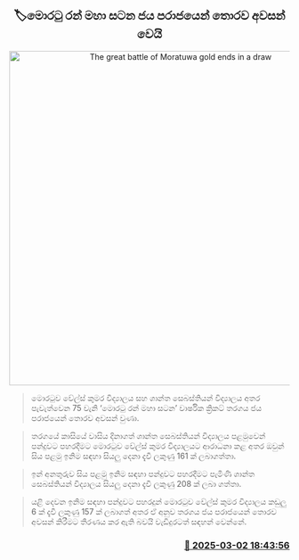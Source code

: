 <p align='center'><b><h2 align='center' title='The great battle of Moratuwa gold ends in a draw'>🏷මොරටු රන් මහා සටන ජය පරාජයෙන් තොරව අවසන් වෙයි</h2></b></p>
<p align='center'><img src='https://helakuru.sgp1.cdn.digitaloceanspaces.com/esana/images/lib/battle-golds-2025.jpg' width='600' alt='The great battle of Moratuwa gold ends in a draw'></p>

> මොරටුව වේල්ස් කුමර විද්‍යාලය සහ ශාන්ත සෙබස්තියන් විද්‍යාලය අතර පැවැත්වෙන 75 වැනි ‘මොරටු රන් මහා සටන’ වාර්ෂික ක්‍රිකට් තරගය ජය පරාජයෙන් තොරව අවසන් වුණා.

> තරගයේ කාසියේ වාසිය දිනාගත් ශාන්ත සෙබස්තියන් විද්‍යාලය පළමුවෙන් පන්දුවට පහරදීමට මොරටුව වේල්ස් කුමර විද්‍යාලයට ආරාධනා කළ අතර ඔවුන් සිය පළමු ඉනිම සඳහා සියලු දෙනා දැවී ලකුණු 161 ක් ලබාගත්තා.

> ඉන් අනතුරුව සිය පළමු ඉනිම සඳහා පන්දුවට පහරදීමට පැමිණි ශාන්ත සෙබස්තියන් විද්‍යාලය සියලු දෙනා දැවී ලකුණු 208 ක් ලබා ගත්තා.

> යළි දෙවන ඉනිම සඳහා පන්දුවට පහරදුන් මොරටුව වේල්ස් කුමර විද්‍යාලය කඩුලු 6 ක් දැවී ලකුණු 157 ක් ලබාගත් අතර ඒ අනුව තරගය ජය පරාජයෙන් තොරව අවසන් කිරීමට තීරණය කර ඇති බවයි වැඩිදුරටත් සඳහන් වෙන්නේ.



<h3 align='right'><a href='https://www.helakuru.lk/esana/p/107952/'>📅 2025-03-02 18:43:56</a></h3>
